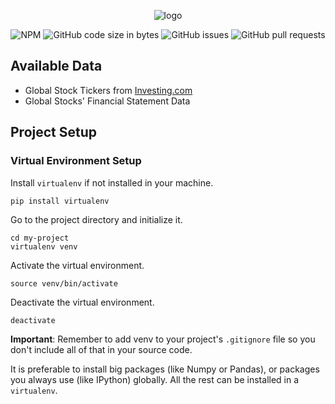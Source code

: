 <div align="center">

![logo](https://github.com/eshinhw/financial-data-crawler/assets/41933169/82a0940b-697c-4a29-9dc5-e26756720e15)

</div>

<div align="center">

![NPM](https://img.shields.io/npm/l/nextjs)
![GitHub code size in bytes](https://img.shields.io/github/languages/code-size/eshinhw/financial-data-crawler)
![GitHub issues](https://img.shields.io/github/issues/eshinhw/financial-data-crawler)
![GitHub pull requests](https://img.shields.io/github/issues-pr/eshinhw/financial-data-crawler)

</div>

## Available Data

- Global Stock Tickers from [Investing.com](investing.com)
- Global Stocks' Financial Statement Data

## Project Setup

### Virtual Environment Setup

Install `virtualenv` if not installed in your machine.

```
pip install virtualenv
```

Go to the project directory and initialize it.

```
cd my-project
virtualenv venv
```

Activate the virtual environment.

```
source venv/bin/activate
```

Deactivate the virtual environment.

```
deactivate
```

**Important**: Remember to add venv to your project's `.gitignore` file so you don't include all of that in your source code.

It is preferable to install big packages (like Numpy or Pandas), or packages you always use (like IPython) globally. All the rest can be installed in a `virtualenv`.
